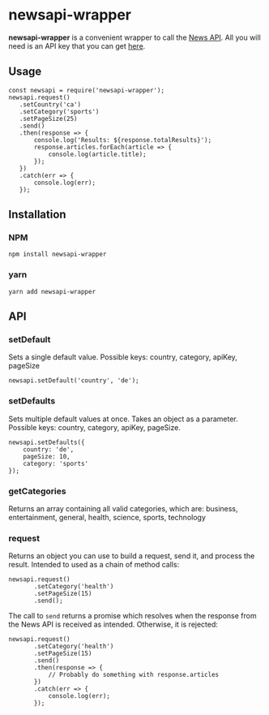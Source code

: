 # newsapi-wrapper

**newsapi-wrapper** is a convenient wrapper to call the [News API](https://newsapi.org).
All you will need is an API key that you can get [here](https://newsapi.org/register).

## Usage

    const newsapi = require('newsapi-wrapper');
    newsapi.request()
       .setCountry('ca')
       .setCategory('sports')
       .setPageSize(25)
       .send()
       .then(response => {
           console.log('Results: ${response.totalResults}');
           response.articles.forEach(article => {
               console.log(article.title);
           });
       })
       .catch(err => {
           console.log(err);
       });

## Installation

### NPM

    npm install newsapi-wrapper

### yarn

    yarn add newsapi-wrapper

## API

### setDefault

Sets a single default value. Possible keys: country, category, apiKey, pageSize

    newsapi.setDefault('country', 'de');
    
### setDefaults

Sets multiple default values at once. Takes an object as a parameter. Possible keys: country, category, apiKey, pageSize.

    newsapi.setDefaults({
        country: 'de',
        pageSize: 10,
        category: 'sports'
    });
    
### getCategories

Returns an array containing all valid categories, which are: business, entertainment, general, health, science, sports, technology

### request

Returns an object you can use to build a request, send it, and process the result. Intended to used as a chain of method calls:

    newsapi.request()
           .setCategory('health')
           .setPageSize(15)
           .send();

The call to `send` returns a promise which resolves when the response from the News API is received as intended. Otherwise, it is rejected:

    newsapi.request()
           .setCategory('health')
           .setPageSize(15)
           .send()
           .then(response => {
               // Probably do something with response.articles
           })
           .catch(err => {
               console.log(err);
           });

